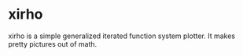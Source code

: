 # xirho

xirho is a simple generalized iterated function system plotter. It makes pretty pictures out of math.
